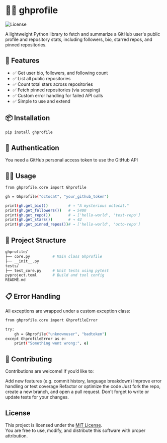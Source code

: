 # 🧑‍💻 ghprofile

![License](https://img.shields.io/badge/license-MIT-blue.svg)

A lightweight Python library to fetch and summarize a GitHub user's public profile and repository stats, including followers, bio, starred repos, and pinned repositories.

## 🚀 Features

- ✅ Get user bio, followers, and following count  
- ✅ List all public repositories  
- ✅ Count total stars across repositories  
- ✅ Fetch pinned repositories (via scraping)  
- ✅ Custom error handling for failed API calls  
- ✅ Simple to use and extend

## 📦 Installation

```bash
pip install ghprofile
```
## 🔑 Authentication
You need a GitHub personal access token to use the GitHub API

## 🧑‍💻 Usage
```bash
from ghprofile.core import Ghprofile

gh = Ghprofile("octocat", "your_github_token")

print(gh.get_bio())         # → "A mysterious octocat."
print(gh.get_followers())   # → 5400
print(gh.get_repo())        # → ['hello-world', 'test-repo']
print(gh.get_stars())       # → 42
print(gh.get_pinned_repos())# → ['hello-world', 'octo-repo']
```

## 📁 Project Structure
```bash
ghprofile/
├── core.py          # Main class Ghprofile
├── __init__.py
tests/
├── test_core.py     # Unit tests using pytest
pyproject.toml       # Build and tool config
README.md
```
## 📋 Error Handling
All exceptions are wrapped under a custom exception class:
```bash
from ghprofile.core import GhprofileError

try:
    gh = Ghprofile("unknownuser", "badtoken")
except GhprofileError as e:
    print("Something went wrong:", e)
```
## 🤝 Contributing
Contributions are welcome! If you’d like to:

Add new features (e.g. commit history, language breakdown)
Improve error handling or test coverage
Refactor or optimize the code
Just fork the repo, create a new branch, and open a pull request.
Don't forget to write or update tests for your changes.

## License

This project is licensed under the [MIT License](LICENSE).  
You are free to use, modify, and distribute this software with proper attribution.
